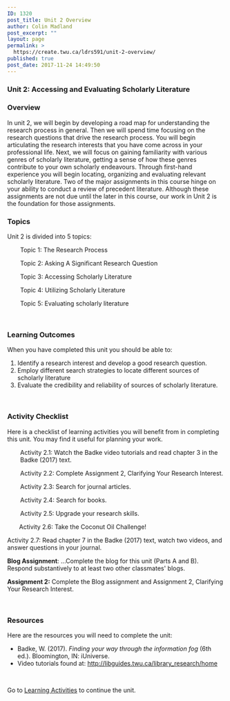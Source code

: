 ```yaml
---
ID: 1320
post_title: Unit 2 Overview
author: Colin Madland
post_excerpt: ""
layout: page
permalink: >
  https://create.twu.ca/ldrs591/unit-2-overview/
published: true
post_date: 2017-11-24 14:49:50
---
```

<h3>Unit 2: Accessing and Evaluating Scholarly Literature</h3>
<h3>Overview</h3>
In unit 2, we will begin by developing a road map for understanding the research process in general. Then we will spend time focusing on the research questions that drive the research process. You will begin articulating the research interests that you have come across in your professional life. Next, we will focus on gaining familiarity with various genres of scholarly literature, getting a sense of how these genres contribute to your own scholarly endeavours. Through first-hand experience you will begin locating, organizing and evaluating relevant scholarly literature. Two of the major assignments in this course hinge on your ability to conduct a review of precedent literature. Although these assignments are not due until the later in this course, our work in Unit 2 is the foundation for those assignments.
<h3>Topics</h3>
Unit 2 is divided into 5 topics:
<p style="padding-left: 30px;">Topic 1: The Research Process</p>
<p style="padding-left: 30px;">Topic 2: Asking A Significant Research Question</p>
<p style="padding-left: 30px;">Topic 3: Accessing Scholarly Literature</p>
<p style="padding-left: 30px;">Topic 4: Utilizing Scholarly Literature</p>
<p style="padding-left: 30px;">Topic 5: Evaluating scholarly literature</p>
&nbsp;
<h3>Learning Outcomes</h3>
When you have completed this unit you should be able to:<span style="color: #ff0000;"><strong> </strong></span>
<ol>
 	<li>Identify a research interest and develop a good research question.</li>
 	<li>Employ different search strategies to locate different sources of scholarly literature</li>
 	<li>Evaluate the credibility and reliability of sources of scholarly literature.</li>
</ol>
&nbsp;
<h3>Activity Checklist</h3>
Here is a checklist of learning activities you will benefit from in completing this unit. You may find it useful for planning your work.
<p style="padding-left: 30px;">Activity 2.1: Watch the Badke video tutorials and read chapter 3 in the Badke (2017) text.</p>
<p style="padding-left: 30px;">Activity 2.2: Complete Assignment 2, Clarifying Your Research Interest.</p>
<p style="padding-left: 30px;">Activity 2.3: Search for journal articles.</p>
<p style="padding-left: 30px;">Activity 2.4: Search for books.</p>
<p style="padding-left: 30px;">Activity 2.5: Upgrade your research skills.</p>
       Activity 2.6: Take the Coconut Oil Challenge!

Activity 2.7: Read chapter 7 in the Badke (2017) text, watch two videos, and answer questions in your journal.

<strong>Blog Assignment</strong>: ...Complete the blog for this unit (Parts A and B). Respond substantively to at least two other classmates' blogs.

<strong>Assignment 2:</strong> Complete the Blog assignment and Assignment 2, Clarifying Your Research Interest.

&nbsp;
<h3>Resources</h3>
Here are the resources you will need to complete the unit:
<ul>
 	<li>Badke, W. (2017). <em>Finding your way through the information fog</em> (6th ed.). Bloomington, IN: iUniverse.</li>
 	<li>Video tutorials found at: <a href="http://libguides.twu.ca/library_research/home">http://libguides.twu.ca/library_research/home</a></li>
</ul>
&nbsp;

Go to <a href="https://create.twu.ca/icandothis/2018/01/01/ldrs-591-unit-1/">Learning Activities</a> to continue the unit.
